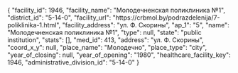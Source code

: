 {
    "facility_id": 1946,
    "facility_name": "Молодечненская поликлиника №1",
    "district_id": "5-14-0",
    "facility_url": "https:\/\/crbmol.by\/podrazdelenija\/7-poliklinika-1.html",
    "facility_address": "ул. Ф. Скорины",
    "ap_1": "5",
    "name": "Молодечненская поликлиника №1",
    "type": null,
    "state": "public institution",
    "stats": [],
    "med_id": 413,
    "address": "ул. Ф. Скорины",
    "coord_x_y": null,
    "place_name": "Молодечно",
    "place_type": "city",
    "year_of_closing": null,
    "year_of_opening": "1980",
    "healthcare_facility_key": 1946,
    "administrative_division_id": "5-14-0"
}